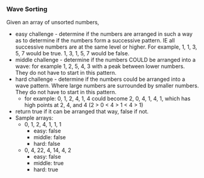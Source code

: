 ### Wave Sorting

Given an array of unsorted numbers, 
- easy challenge - determine if the numbers are arranged in such a way as to determine if the numbers form a successive pattern.  IE all successive numbers are at the same level or higher.  For example, 1, 1, 3, 5, 7 would be true.  1, 3, 1, 5, 7 would be false.
- middle challenge - determine if the numbers COULD be arranged into a wave:  for example  1, 2, 5, 4, 3   with a peak between lower numbers.  They do not have to start in this pattern.
- hard challenge - determine if the numbers could be arranged into a wave pattern.  Where large numbers are surrounded by smaller numbers.  They do not have to start in this pattern.
   - for example: 
       0, 1, 2, 4, 1, 4  could become 2, 0, 4, 1, 4, 1, which has high points at 2, 4, and 4  (2 > 0 < 4 > 1 < 4 > 1)
- return true if it can be arranged that way, false if not.
- Sample arrays: 
    - 0, 1, 2, 4, 1, 1, 1
      - easy: false
      - middle: false
      - hard: false
    - 0, 4, 22, 4, 14, 4, 2
      - easy: false
      - middle: true
      - hard: true
      
    
